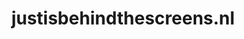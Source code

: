 ---
layout: post
title:  "justisbehindthescreens.nl"
internal_url:  "/data/justisbehindthescreens.nl.html"
categories: dutchgov
---